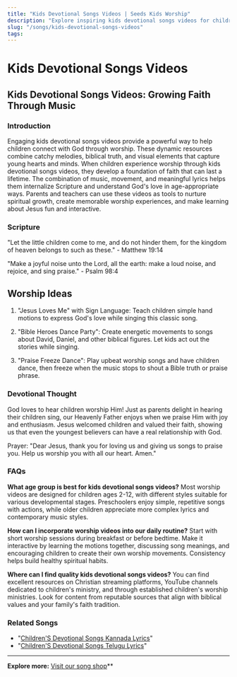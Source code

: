 ```yaml
---
title: "Kids Devotional Songs Videos | Seeds Kids Worship"
description: "Explore inspiring kids devotional songs videos for children's worship and faith development. Biblical music resources for families and ministry."
slug: "/songs/kids-devotional-songs-videos"
tags:
---
```


# Kids Devotional Songs Videos

## Kids Devotional Songs Videos: Growing Faith Through Music

### Introduction
Engaging kids devotional songs videos provide a powerful way to help children connect with God through worship. These dynamic resources combine catchy melodies, biblical truth, and visual elements that capture young hearts and minds. When children experience worship through kids devotional songs videos, they develop a foundation of faith that can last a lifetime. The combination of music, movement, and meaningful lyrics helps them internalize Scripture and understand God's love in age-appropriate ways. Parents and teachers can use these videos as tools to nurture spiritual growth, create memorable worship experiences, and make learning about Jesus fun and interactive.

### Scripture
"Let the little children come to me, and do not hinder them, for the kingdom of heaven belongs to such as these." - Matthew 19:14

"Make a joyful noise unto the Lord, all the earth: make a loud noise, and rejoice, and sing praise." - Psalm 98:4

## Worship Ideas
1. "Jesus Loves Me" with Sign Language: Teach children simple hand motions to express God's love while singing this classic song.

2. "Bible Heroes Dance Party": Create energetic movements to songs about David, Daniel, and other biblical figures. Let kids act out the stories while singing.

3. "Praise Freeze Dance": Play upbeat worship songs and have children dance, then freeze when the music stops to shout a Bible truth or praise phrase.

### Devotional Thought
God loves to hear children worship Him! Just as parents delight in hearing their children sing, our Heavenly Father enjoys when we praise Him with joy and enthusiasm. Jesus welcomed children and valued their faith, showing us that even the youngest believers can have a real relationship with God.

Prayer: "Dear Jesus, thank you for loving us and giving us songs to praise you. Help us worship you with all our heart. Amen."

### FAQs

**What age group is best for kids devotional songs videos?**
Most worship videos are designed for children ages 2-12, with different styles suitable for various developmental stages. Preschoolers enjoy simple, repetitive songs with actions, while older children appreciate more complex lyrics and contemporary music styles.

**How can I incorporate worship videos into our daily routine?**
Start with short worship sessions during breakfast or before bedtime. Make it interactive by learning the motions together, discussing song meanings, and encouraging children to create their own worship movements. Consistency helps build healthy spiritual habits.

**Where can I find quality kids devotional songs videos?**
You can find excellent resources on Christian streaming platforms, YouTube channels dedicated to children's ministry, and through established children's worship ministries. Look for content from reputable sources that align with biblical values and your family's faith tradition.

### Related Songs

- "[Children'S Devotional Songs Kannada Lyrics](/songs/children-s-devotional-songs-kannada-lyrics/)"
- "[Children'S Devotional Songs Telugu Lyrics](/songs/children-s-devotional-songs-telugu-lyrics/)"

---

**Explore more:** [Visit our song shop](https://seedskidsworship.com/shop)**

<!-- Schema Markup -->
<script type="application/ld+json">
{
  "@context": "https://schema.org",
  "@type": "MusicRecording",
  "name": "Kids Devotional Songs Videos",
  "byArtist": {
    "@type": "MusicGroup",
    "name": "Seeds Kids Worship"
  },
  "isFamilyFriendly": true,
  "url": "https://seedskidsworship.com/songs/kids-devotional-songs-videos/"
}
</script>